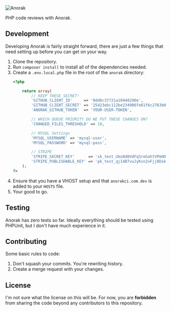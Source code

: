 ![Anorak](http://anorakci.com/images/AnorakFull.png)

PHP code reviews with Anorak. 

## Development
Developing Anorak is fairly straight forward, there are just a few things that need setting up before you can get on your way.

1. Clone the repository.
2. Run `composer install` to install all of the dependencies needed.
3. Create a `.env.local.php` file in the root of the `anorak` directory:
    ```php
    <?php 

        return array(
            // KEEP THESE SECRET!
            'GITHUB_CLIENT_ID'     => '0dd6c37721a10448290e',
            'GITHUB_CLIENT_SECRET' => '25423ebc112be234906fe61f6c2763b012d6a0a9',
            'ANORAK_GITHUB_TOKEN'  => 'YOUR-USER-TOKEN',

            // WHICH QUEUE PRIORITY DO WE PUT THESE CHANGES ON?
            'CHANGED_FILES_THRESHOLD' => 10,

            // MYSQL Settings
            'MYSQL_USERNAME' => 'mysql-user',
            'MYSQL_PASSWORD' => 'mysql-pass',

            // STRIPE
            'STRIPE_SECRET_KEY'      => 'sk_test_Uko8d0VdFq3reGahtVPmOO1r',
            'STRIPE_PUBLISHABLE_KEY' => 'pk_test_qjI4B7vuJyKsn2xFjj8Dxk77',
        );
    ?>
    ```
4. Ensure that you have a VHOST setup and that `anorakci.com.dev` is added to your `HOSTS` file.
5. Your good to go.

## Testing
Anorak has zero tests so far. Ideally everything should be tested using PHPUnit, but I don't have much experience in it.

## Contributing
Some basic rules to code:

1. Don't squash your commits. You're rewriting history.
2. Create a merge request with your changes.

## License
I'm not sure what the license on this will be. For now, you are **forbidden** from sharing the code beyond any contributors to this repository.
